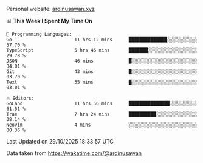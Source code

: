 Personal website: [ardinusawan.xyz](https://ardinusawan.xyz)

<!--START_SECTION:waka-->
📊 **This Week I Spent My Time On** 

```text
💬 Programming Languages: 
Go                       11 hrs 12 mins      ██████████████░░░░░░░░░░░   57.70 % 
TypeScript               5 hrs 46 mins       ███████░░░░░░░░░░░░░░░░░░   29.78 % 
JSON                     46 mins             █░░░░░░░░░░░░░░░░░░░░░░░░   04.01 % 
Git                      43 mins             █░░░░░░░░░░░░░░░░░░░░░░░░   03.70 % 
Text                     35 mins             █░░░░░░░░░░░░░░░░░░░░░░░░   03.01 % 

🔥 Editors: 
GoLand                   11 hrs 56 mins      ███████████████░░░░░░░░░░   61.51 % 
Trae                     7 hrs 24 mins       ██████████░░░░░░░░░░░░░░░   38.14 % 
Neovim                   4 mins              ░░░░░░░░░░░░░░░░░░░░░░░░░   00.36 % 
```


 Last Updated on 29/10/2025 18:33:57 UTC
<!--END_SECTION:waka-->
Data taken from https://wakatime.com/@ardinusawan
